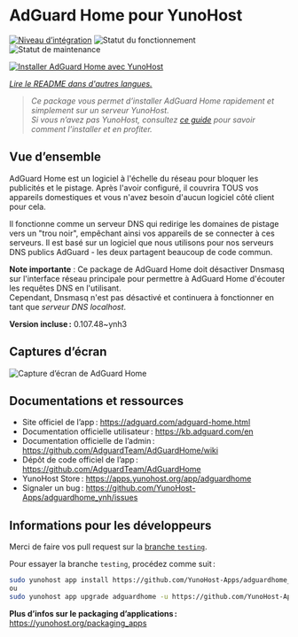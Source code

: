 <!--
Nota bene : ce README est automatiquement généré par <https://github.com/YunoHost/apps/tree/master/tools/readme_generator>
Il NE doit PAS être modifié à la main.
-->

# AdGuard Home pour YunoHost

[![Niveau d’intégration](https://dash.yunohost.org/integration/adguardhome.svg)](https://dash.yunohost.org/appci/app/adguardhome) ![Statut du fonctionnement](https://ci-apps.yunohost.org/ci/badges/adguardhome.status.svg) ![Statut de maintenance](https://ci-apps.yunohost.org/ci/badges/adguardhome.maintain.svg)

[![Installer AdGuard Home avec YunoHost](https://install-app.yunohost.org/install-with-yunohost.svg)](https://install-app.yunohost.org/?app=adguardhome)

*[Lire le README dans d'autres langues.](./ALL_README.md)*

> *Ce package vous permet d’installer AdGuard Home rapidement et simplement sur un serveur YunoHost.*  
> *Si vous n’avez pas YunoHost, consultez [ce guide](https://yunohost.org/install) pour savoir comment l’installer et en profiter.*

## Vue d’ensemble

AdGuard Home est un logiciel à l'échelle du réseau pour bloquer les publicités et le pistage. Après l'avoir configuré, il couvrira TOUS vos appareils domestiques et vous n'avez besoin d'aucun logiciel côté client pour cela.

Il fonctionne comme un serveur DNS qui redirige les domaines de pistage vers un "trou noir", empêchant ainsi vos appareils de se connecter à ces serveurs. Il est basé sur un logiciel que nous utilisons pour nos serveurs DNS publics AdGuard - les deux partagent beaucoup de code commun.

**Note importante** : Ce package de AdGuard Home doit désactiver Dnsmasq sur l'interface réseau principale pour permettre à AdGuard Home d'écouter les requêtes DNS en l'utilisant.  
Cependant, Dnsmasq n'est pas désactivé et continuera à fonctionner en tant que *serveur DNS localhost*.


**Version incluse :** 0.107.48~ynh3

## Captures d’écran

![Capture d’écran de AdGuard Home](./doc/screenshots/demo.gif)

## Documentations et ressources

- Site officiel de l’app : <https://adguard.com/adguard-home.html>
- Documentation officielle utilisateur : <https://kb.adguard.com/en>
- Documentation officielle de l’admin : <https://github.com/AdguardTeam/AdGuardHome/wiki>
- Dépôt de code officiel de l’app : <https://github.com/AdguardTeam/AdGuardHome>
- YunoHost Store : <https://apps.yunohost.org/app/adguardhome>
- Signaler un bug : <https://github.com/YunoHost-Apps/adguardhome_ynh/issues>

## Informations pour les développeurs

Merci de faire vos pull request sur la [branche `testing`](https://github.com/YunoHost-Apps/adguardhome_ynh/tree/testing).

Pour essayer la branche `testing`, procédez comme suit :

```bash
sudo yunohost app install https://github.com/YunoHost-Apps/adguardhome_ynh/tree/testing --debug
ou
sudo yunohost app upgrade adguardhome -u https://github.com/YunoHost-Apps/adguardhome_ynh/tree/testing --debug
```

**Plus d’infos sur le packaging d’applications :** <https://yunohost.org/packaging_apps>
